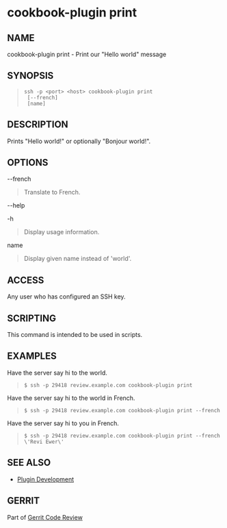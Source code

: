cookbook-plugin print
=====================

NAME
----
cookbook-plugin print - Print our "Hello world" message

SYNOPSIS
--------
>     ssh -p <port> <host> cookbook-plugin print
>      [--french]
>      [name]

DESCRIPTION
-----------
Prints "Hello world!" or optionally "Bonjour world!".

OPTIONS
-------

--french
> Translate to French.

--help

-h
> Display usage information.

name
> Display given name instead of 'world'.

ACCESS
------
Any user who has configured an SSH key.

SCRIPTING
---------
This command is intended to be used in scripts.

EXAMPLES
--------

Have the server say hi to the world.

>     $ ssh -p 29418 review.example.com cookbook-plugin print

Have the server say hi to the world in French.

>     $ ssh -p 29418 review.example.com cookbook-plugin print --french

Have the server say hi to you in French.

>     $ ssh -p 29418 review.example.com cookbook-plugin print --french \'Revi Ewer\'

SEE ALSO
--------

* [Plugin Development](dev-plugins.html)

GERRIT
------
Part of [Gerrit Code Review](index.html)
